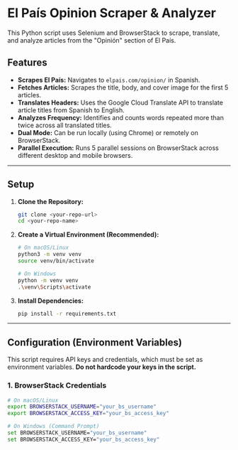 # El País Opinion Scraper & Analyzer

This Python script uses Selenium and BrowserStack to scrape, translate, and analyze articles from the "Opinión" section of El País.

## Features

* **Scrapes El País:** Navigates to `elpais.com/opinion/` in Spanish.
* **Fetches Articles:** Scrapes the title, body, and cover image for the first 5 articles.
* **Translates Headers:** Uses the Google Cloud Translate API to translate article titles from Spanish to English.
* **Analyzes Frequency:** Identifies and counts words repeated more than twice across all translated titles.
* **Dual Mode:** Can be run locally (using Chrome) or remotely on BrowserStack.
* **Parallel Execution:** Runs 5 parallel sessions on BrowserStack across different desktop and mobile browsers.

---

## Setup

1.  **Clone the Repository:**
    ```bash
    git clone <your-repo-url>
    cd <your-repo-name>
    ```

2.  **Create a Virtual Environment (Recommended):**
    ```bash
    # On macOS/Linux
    python3 -m venv venv
    source venv/bin/activate
    
    # On Windows
    python -m venv venv
    .\venv\Scripts\activate
    ```

3.  **Install Dependencies:**
    ```bash
    pip install -r requirements.txt
    ```

---

## Configuration (Environment Variables)

This script requires API keys and credentials, which must be set as environment variables. **Do not hardcode your keys in the script.**

### 1. BrowserStack Credentials
```bash
# On macOS/Linux
export BROWSERSTACK_USERNAME="your_bs_username"
export BROWSERSTACK_ACCESS_KEY="your_bs_access_key"

# On Windows (Command Prompt)
set BROWSERSTACK_USERNAME="your_bs_username"
set BROWSERSTACK_ACCESS_KEY="your_bs_access_key"
